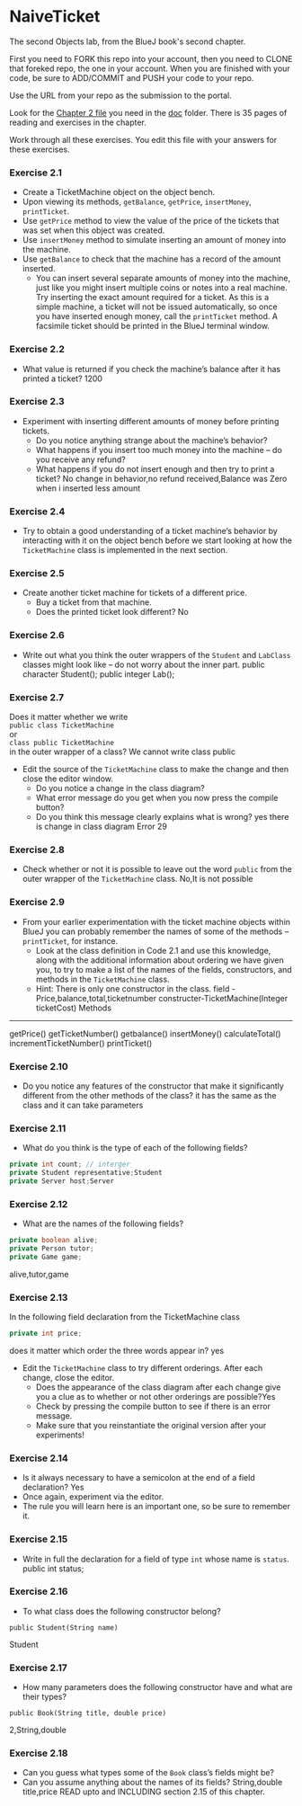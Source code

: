 # NaiveTicket

The second Objects lab, from the BlueJ book's second chapter.

First you need to FORK this repo into your account, then you need to CLONE that foreked repo, the one in your account. 
When you are finished with your code, be sure to ADD/COMMIT and PUSH your code to your repo.

Use the URL from your repo as the submission to the portal. 

Look for the [Chapter 2 file](./doc/BlueJ-objects-first-ch2.pdf) you need in the [doc](./doc) folder.
There is 35 pages of reading and exercises in the chapter.

Work through all these exercises. You edit this file with your answers for these exercises.

### Exercise 2.1
* Create a TicketMachine object on the object bench.
* Upon viewing its methods, `getBalance`, `getPrice`, `insertMoney`, `printTicket`.
* Use `getPrice` method to view the value of the price of the tickets that was set when this object was created.
* Use `insertMoney` method to simulate inserting an amount of money into the machine.
* Use `getBalance` to check that the machine has a record of the amount inserted.
    * You can insert several separate amounts of money into the machine, just like you might insert multiple coins or notes into a real machine. Try inserting the exact amount required for a ticket. As this is a simple machine, a ticket will not be issued automatically, so once you have inserted enough money, call the `printTicket` method. A facsimile ticket should be printed in the BlueJ terminal window.

### Exercise 2.2
* What value is returned if you check the machine’s balance after it has printed a ticket?
1200
### Exercise 2.3
* Experiment with inserting different amounts of money before printing tickets.
    * Do you notice anything strange about the machine’s behavior? 
    * What happens if you insert too much money into the machine – do you receive any refund?
    * What happens if you do not insert enough and then try to print a ticket?
   No change in behavior,no refund received,Balance was Zero when i inserted less amount
### Exercise 2.4
* Try to obtain a good understanding of a ticket machine’s behavior by interacting with it on the object bench before we start looking at how the `TicketMachine` class is implemented in the next section.

### Exercise 2.5
* Create another ticket machine for tickets of a different price.
    * Buy a ticket from that machine.
    * Does the printed ticket look different?
No
### Exercise 2.6
* Write out what you think the outer wrappers of the `Student` and `LabClass` classes might look like – do not worry about the inner part.
public character Student();
public integer Lab();
### Exercise 2.7
Does it matter whether we write<br>
`public class TicketMachine`<br>
or<br>
`class public TicketMachine`<br>
in the outer wrapper of a class?
We cannot write class public
* Edit the source of the `TicketMachine` class to make the change and then close the editor window.
    * Do you notice a change in the class diagram?
    * What error message do you get when you now press the compile button?
    * Do you think this message clearly explains what is wrong?
yes there is change in class diagram
Error 29
### Exercise 2.8
* Check whether or not it is possible to leave out the word `public` from the outer wrapper of the `TicketMachine` class.
No,It is not possible
### Exercise 2.9
* From your earlier experimentation with the ticket machine objects within BlueJ you can probably remember the names of some of the methods – `printTicket`, for instance.
    * Look at the class definition in Code 2.1 and use this knowledge, along with the additional information about ordering we have given you, to try to make a list of the names of the fields, constructors, and methods in the `TicketMachine` class.
    * Hint: There is only one constructor in the class.
field - Price,balance,total,ticketnumber
constructer-TicketMachine(Integer ticketCost)
Methods
------
getPrice()
getTicketNumber()
getbalance()
insertMoney()
calculateTotal()
incrementTicketNumber()
printTicket()

### Exercise 2.10
* Do you notice any features of the constructor that make it significantly different from the other methods of the class?
it has the same as the class and it can take parameters
### Exercise 2.11
* What do you think is the type of each of the following fields?

```java
private int count; // interger
private Student representative;Student
private Server host;Server
```

### Exercise 2.12
* What are the names of the following fields?

```java
private boolean alive;
private Person tutor;
private Game game;
```
alive,tutor,game
### Exercise 2.13

In the following field declaration from the TicketMachine class<br>

```java
private int price;
```
does it matter which order the three words appear in?
yes
* Edit the `TicketMachine` class to try different orderings. After each change, close the editor.
    * Does the appearance of the class diagram after each change give you a clue as to whether or not other orderings are
possible?Yes
    * Check by pressing the compile button to see if there is an error message.
    * Make sure that you reinstantiate the original version after your experiments!

### Exercise 2.14
* Is it always necessary to have a semicolon at the end of a field declaration? Yes
* Once again, experiment via the editor.
* The rule you will learn here is an important one, so be sure to remember it.


### Exercise 2.15
* Write in full the declaration for a field of type `int` whose name is `status`.
public int status;
### Exercise 2.16
* To what class does the following constructor belong?
```
public Student(String name)
```
Student
### Exercise 2.17
* How many parameters does the following constructor have and what are their types?
```
public Book(String title, double price)
```
2,String,double
### Exercise 2.18
* Can you guess what types some of the `Book` class’s fields might be?
* Can you assume anything about the names of its fields?
String,double
title,price
READ upto and INCLUDING section 2.15 of this chapter.
